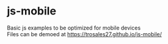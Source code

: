 # js-mobile
Basic js examples to be optimized for mobile devices\
Files can be demoed at https://trosales27.github.io/js-mobile/
